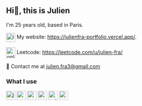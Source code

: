 ## Hi👋, this is Julien

I'm 25 years old, based in Paris.

<img align="center" width="25" height="25" src="https://img.icons8.com/color/25/internet--v1.png" alt="internet--v1"/> My website: https://julienfra-portfolio.vercel.app/.

<img align="center" width="25" height="30" src="https://img.icons8.com/fluency/48/online-coding.png" alt="online-coding"/> Leetcode: https://leetcode.com/u/julien-fra/

💬 Contact me at julien.fra3@gmail.com 

### What I use

<div align="left">
  <img width="25" height="25" src="https://cdn.svgporn.com/logos/java.svg" alt="java"/>
  
  <img width="25" height="25" src="https://img.icons8.com/color/25/react-native.png" alt="react-native"/>

  <img width="25" height="25" src="https://cdn.svgporn.com/logos/angular-icon.svg" alt="angular"/>

  <img width="25" height="25" src="https://img.icons8.com/fluency/48/nextjs.png" alt="nextjs"/>

  <img width="25" height="25" src="https://img.icons8.com/external-tal-revivo-color-tal-revivo/24/external-typescript-an-open-source-programming-language-developed-and-maintained-by-microsoft-logo-color-tal-revivo.png" alt="external-typescript-an-open-source-programming-language-developed-and-maintained-by-microsoft-logo-color-tal-revivo"/>

  <img width="25" height="25" src="https://img.icons8.com/fluency/48/node-js.png" alt="node-js"/>

</div>

